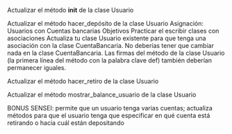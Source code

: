 


Actualizar el método __init__ de la clase Usuario

Actualizar el método hacer_depósito de la clase Usuario
Asignación: Usuarios con Cuentas bancarias
Objetivos
Practicar el escribir clases con asociaciones
Actualiza tu clase Usuario existente para que tenga una asociación con la clase CuentaBancaria. No deberías tener que cambiar nada en la clase CuentaBancaria. Las firmas del método de la clase Usuario (la primera línea del método con la palabra clave def) también deberían permanecer iguales.

Actualizar el método hacer_retiro de la clase Usuario

Actualizar el método mostrar_balance_usuario de la clase Usuario

BONUS SENSEI: permite que un usuario tenga varias cuentas; actualiza métodos para que el usuario tenga que especificar en qué cuenta está retirando o hacia cuál están depositando